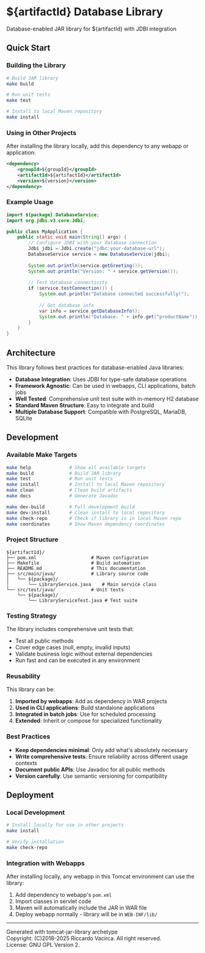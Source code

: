 # ${artifactId} Database Library

Database-enabled JAR library for ${artifactId} with JDBI integration

## Quick Start

### Building the Library

```bash
# Build JAR library
make build

# Run unit tests
make test

# Install to local Maven repository
make install
```

### Using in Other Projects

After installing the library locally, add this dependency to any webapp or application:

```xml
<dependency>
    <groupId>${groupId}</groupId>
    <artifactId>${artifactId}</artifactId>
    <version>${version}</version>
</dependency>
```

### Example Usage

```java
import ${package}.DatabaseService;
import org.jdbi.v3.core.Jdbi;

public class MyApplication {
    public static void main(String[] args) {
        // Configure JDBI with your database connection
        Jdbi jdbi = Jdbi.create("jdbc:your-database-url");
        DatabaseService service = new DatabaseService(jdbi);
        
        System.out.println(service.getGreeting());
        System.out.println("Version: " + service.getVersion());
        
        // Test database connectivity
        if (service.testConnection()) {
            System.out.println("Database connected successfully!");
            
            // Get database info
            var info = service.getDatabaseInfo();
            System.out.println("Database: " + info.get("productName"));
        }
    }
}
```

## Architecture

This library follows best practices for database-enabled Java libraries:

- **Database Integration**: Uses JDBI for type-safe database operations
- **Framework Agnostic**: Can be used in webapps, CLI applications, batch jobs
- **Well Tested**: Comprehensive unit test suite with in-memory H2 database
- **Standard Maven Structure**: Easy to integrate and build
- **Multiple Database Support**: Compatible with PostgreSQL, MariaDB, SQLite

## Development

### Available Make Targets

```bash
make help              # Show all available targets
make build             # Build JAR library
make test              # Run unit tests
make install           # Install to local Maven repository
make clean             # Clean build artifacts
make docs              # Generate Javadoc

make dev-build         # Full development build
make dev-install       # Clean install to local repository
make check-repo        # Check if library is in local Maven repo
make coordinates       # Show Maven dependency coordinates
```

### Project Structure

```
${artifactId}/
├── pom.xml                    # Maven configuration
├── Makefile                   # Build automation
├── README.md                  # This documentation
├── src/main/java/             # Library source code
│   └── ${package}/
│       └── LibraryService.java    # Main service class
└── src/test/java/             # Unit tests
    └── ${package}/
        └── LibraryServiceTest.java # Test suite
```

### Testing Strategy

The library includes comprehensive unit tests that:

- Test all public methods
- Cover edge cases (null, empty, invalid inputs)
- Validate business logic without external dependencies
- Run fast and can be executed in any environment

### Reusability

This library can be:

1. **Imported by webapps**: Add as dependency in WAR projects
2. **Used in CLI applications**: Build standalone applications
3. **Integrated in batch jobs**: Use for scheduled processing
4. **Extended**: Inherit or compose for specialized functionality

### Best Practices

- **Keep dependencies minimal**: Only add what's absolutely necessary
- **Write comprehensive tests**: Ensure reliability across different usage contexts
- **Document public APIs**: Use Javadoc for all public methods
- **Version carefully**: Use semantic versioning for compatibility

## Deployment

### Local Development

```bash
# Install locally for use in other projects
make install

# Verify installation
make check-repo
```

### Integration with Webapps

After installing locally, any webapp in this Tomcat environment can use the library:

1. Add dependency to webapp's `pom.xml`
2. Import classes in servlet code
3. Maven will automatically include the JAR in WAR file
4. Deploy webapp normally - library will be in `WEB-INF/lib/`

---

Generated with tomcat-jar-library archetype  
Copyright: (C)2018-2025 Riccardo Vacirca. All right reserved.  
License: GNU GPL Version 2.